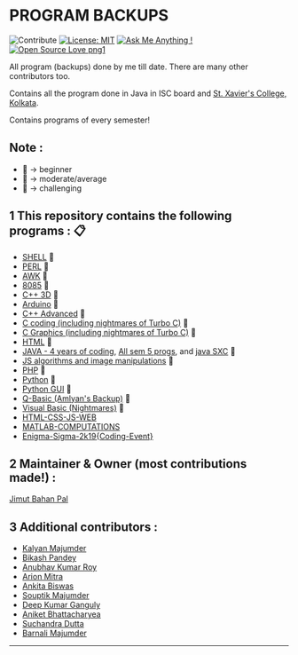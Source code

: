 # PROGRAM BACKUPS
![Contribute](https://img.shields.io/badge/-contribute-0a0a0a.svg?style=flat&colorA=0a0a0a)
[![License: MIT](https://img.shields.io/badge/License-MIT-yellow.svg)](https://opensource.org/licenses/MIT)
[![Ask Me Anything !](https://img.shields.io/badge/Ask%20me-anything-1abc9c.svg)](https://GitHub.com/Naereen/ama) 
[![Open Source Love png1](https://badges.frapsoft.com/os/v1/open-source.png?v=103)](https://github.com/ellerbrock/open-source-badges/)

All program (backups) done by me till date. There are many other contributors too. 

Contains all the program done in Java in ISC board and [St. Xavier's College, Kolkata](http://sxccal.edu).

Contains programs of every semester!

## Note : 
* :beginner: -> beginner
* :green_book: -> moderate/average
* :orange_book: -> challenging




1 This repository contains the following programs :  :clipboard:
---
* [SHELL](https://github.com/Jimut123/prog_backups/tree/master/3rd_sem_sxc/SEM%3D%3D3)  :beginner:
* [PERL](https://github.com/Jimut123/prog_backups/tree/master/3rd_sem_sxc/SEM%3D%3D3)   :beginner:
* [AWK](https://github.com/Jimut123/prog_backups/tree/master/3rd_sem_sxc/SEM%3D%3D3)    :beginner:
* [8085](https://github.com/Jimut123/prog_backups/tree/master/8085_programming)  :green_book:
* [C++ 3D](https://github.com/Jimut123/prog_backups/tree/master/4rth_Sem_c%2B%2B_backup)  :green_book:
* [Arduino](https://github.com/Jimut123/prog_backups/tree/master/arduino_backup) :beginner:
* [C++ Advanced](https://github.com/Jimut123/prog_backups/tree/master/4rth_Sem_c%2B%2B_backup/IMP) :orange_book:
* [C coding (including nightmares of Turbo C)](https://github.com/Jimut123/prog_backups/tree/master/1st_and_2nd_Sem_c_backup) :orange_book:
* [C Graphics (including nightmares of Turbo C)](https://github.com/Jimut123/prog_backups/tree/master/5th_sem_C_Java_VB/GRAPHICS) :orange_book:
* [HTML](https://github.com/Jimut123/prog_backups/tree/master/html_bckup) :beginner:
* [JAVA - 4 years of coding](https://github.com/Jimut123/prog_backups/tree/master/java_backup), [All sem 5 progs](https://github.com/Jimut123/prog_backups/tree/master/5th_sem_C_Java_VB/Java), and [java SXC](https://github.com/Jimut123/prog_backups/tree/master/5th_sem_C_Java_VB/JAVA-SXC) :orange_book:
* [JS algorithms and image manipulations](https://github.com/Jimut123/prog_backups/tree/master/js_bckup_duke) :green_book:
* [PHP](https://github.com/Jimut123/prog_backups/tree/master/php_backup)  :green_book:
* [Python](https://github.com/Jimut123/prog_backups/tree/master/python) :orange_book:
* [Python GUI](https://github.com/Jimut123/prog_backups/tree/master/python_gui_tkinter) :orange_book:
* [Q-Basic (Amlyan's Backup)](https://github.com/Jimut123/prog_backups/tree/master/q_basic_bckup/AMLYAN) :beginner:
* [Visual Basic (Nightmares)](https://github.com/Jimut123/prog_backups/tree/master/visual_basic/JIM%20VB) :orange_book:
* [HTML-CSS-JS-WEB](https://github.com/Jimut123/prog_backups/tree/master/6th_sem/Web%20Design)
* [MATLAB-COMPUTATIONS](https://github.com/Jimut123/prog_backups/tree/master/6th_sem/MATLAB)
* [Enigma-Sigma-2k19{Coding-Event}](https://github.com/Jimut123/prog_backups/tree/master/enigma)

2 Maintainer & Owner (most contributions made!) : 
---
[Jimut Bahan Pal](https://www.linkedin.com/in/jimut-bahan-pal-156862123/)

3 Additional contributors :
---
* [Kalyan Majumder](https://github.com/jaymazkm96)
* [Bikash Pandey](https://github.com/BikashPandey17)
* [Anubhav Kumar Roy]()
* [Arion Mitra](https://github.com/arionmitra)
* [Ankita Biswas](https://github.com/ankitab98)
* [Souptik Majumder]()
* [Deep Kumar Ganguly](https://www.linkedin.com/in/deep-ganguly-3240a8163/)
* [Aniket Bhattacharyea ](https://www.linkedin.com/in/abhattacharyea/)
* [Suchandra Dutta]()
* [Barnali Majumder]()


****


